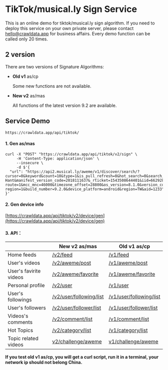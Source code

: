 # TikTok/musical.ly Sign Service

This is an online demo for tiktok/musical.ly sign algorithm. 
If you need to deploy this service on your own private server, please contact [hello@crawldata.app](hello@crawldata.app) for business affairs.
Every demo function can be called only 20 times.


## 2 version 
There are two versions of Signature Algorithms:

+ **Old v1** as/cp

  Some new functions are not available.

+ **New v2** as/mas

  All functions of the latest version 9.2 are available.


## Service Demo

```
https://crawldata.app/api/tiktok/
```

#### 1. Gen as/mas
```
curl -X "POST" "https://crawldata.app/api/tiktok/v2/sign" \
     -H 'Content-Type: application/json' \
     --insecure \
     -d $'{
  "url": "https://api2.musical.ly/aweme/v1/discover/search/?cursor=0&keyword&count=10&type=1&is_pull_refresh=0&hot_search=0&search_source&js_sdk_version=&app_type=normal&app_language=zh-Hant&manifest_version_code=2018111637&_rticket=1543508644401&iid=6629283809978402565&channel=googleplay&language=zh&fp=PrT_c2LZLMwbFlqMFlU1LSFIJzQZ&device_type=ONEPLUS%20A5000&account_region=HK&resolution=1080*1920&openudid=4617150637217100&update_version_code=2018111637&sys_region=CN&os_api=27&is_my_cn=1&timezone_name=Asia%2FShanghai&dpi=420&carrier_region=HK&ac=wifi&device_id=6603356836101883397&pass-route=1&mcc_mnc=46000&timezone_offset=28800&os_version=8.1.0&version_code=920&carrier_region_v2=454&app_name=musical_ly&ab_version=9.2.0&version_name=9.2.0&device_brand=OnePlus&ssmix=a&pass-region=1&build_number=9.2.0&device_platform=android&region=TW&aid=1233"
}'
```

#### 2. Gen device info
[https://crawldata.app/api/tiktok/v2/device/gen](https://crawldata.app/api/tiktok/v2/device/gen)

#### 3. API：

| | New v2 as/mas   | Old v1 as/cp |
| ------------- | ------------- | ------------- |
| Home feeds  | [/v2/feed](https://crawldata.app/api/tiktok/v2/feed)  | [/v1/feed](https://crawldata.app/api/tiktok/v1/feed)  |
| User's videos  | [/v2/aweme/post](https://crawldata.app/api/tiktok/v2/aweme/post?user_id=6603395355915993094&max_cursor=0&count=20)  | [/v1/aweme/post](https://crawldata.app/api/tiktok/v1/aweme/post?user_id=100481652413403136&max_cursor=0&count=20)  |
| User's favirite videos | [/v2/aweme/favorite](https://crawldata.app/api/tiktok/v2/aweme/favorite?user_id=6603395355915993094&max_cursor=0&count=20)  | [/v1/aweme/favorite](https://crawldata.app/api/tiktok/v1/aweme/favorite?user_id=100481652413403136&max_cursor=0&count=20)  |
| Personal profile  | [/v2/user](https://crawldata.app/api/tiktok/v2/user?user_id=6603395355915993094)  | [/v1/user](https://crawldata.app/api/tiktok/v1/user?user_id=6578820956968484870)|
| User's followings  | [/v2/user/following/list](https://crawldata.app/api/tiktok/v2/user/following/list?user_id=6603395355915993094&max_time=1543507917)  | [/v1/user/following/list](https://crawldata.app/api/tiktok/v1/user/following/list?user_id=6578820956968484870)  |
| User's followers  | [/v2/user/follower/list](https://crawldata.app/api/tiktok/v2/user/follower/list?user_id=6603395355915993094&max_time=1543507917)  | [/v1/user/follower/list](https://crawldata.app/api/tiktok/v1/user/follower/list?user_id=100481652413403136)  |
| Videos's comments  | [/v2/comment/list](https://crawldata.app/api/tiktok/v2/comment/list?aweme_id=6626744652743576838&cursor=0)  | [/v1/comment/list](https://crawldata.app/api/tiktok/v1/comment/list?aweme_id=6614960098630438150&cursor=0)  |
| Hot Topics | [/v2/category/list](https://crawldata.app/api/tiktok/v2/category/list?cursor=0)  | [/v1/category/list](https://crawldata.app/api/tiktok/v1/category/list?cursor=0)  |
| Topic related videos| [v2/challenge/aweme](https://crawldata.app/api/tiktok/v2/challenge/aweme?ch_id=20262712&cursor=0)  | [v1/challenge/aweme](https://crawldata.app/api/tiktok/v1/challenge/aweme?ch_id=20262712&cursor=0)  |

**If you test old v1 as/cp, you will get a curl script, run it in a terminal, your network ip should not belong China.**

